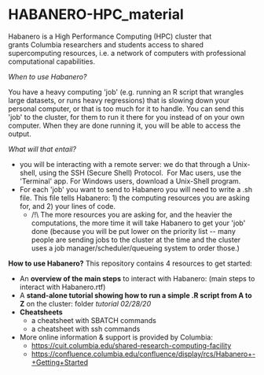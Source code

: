 # HABANERO-HPC_material


Habanero is a High Performance Computing (HPC) cluster that grants Columbia researchers and students access to shared supercomputing resources, i.e. a network of computers with professional computational capabilities.



*When to use Habanero?*

You have a heavy computing 'job' (e.g. running an R script that wrangles large datasets, or runs heavy regressions) that is slowing down your personal computer, or that is too much for it to handle. You can send this 'job' to the cluster, for them to run it there for you instead of on your own computer. When they are done running it, you will be able to access the output.



*What will that entail?*

* you will be interacting with a remote server: we do that through a Unix-shell, using the SSH (Secure Shell) Protocol.  For Mac users, use the 'Terminal' app. For Windows users, download a Unix-Shell program.
* For each 'job' you want to send to Habanero you will need to write a .sh file. This file tells Habanero: 1) the computing resources you are asking for, and 2) your lines of code.
  * /!\ The more resources you are asking for, and the heavier the computations, the more time it will take Habanero to get your 'job' done (because you will be put lower on the priority list -- many people are sending jobs to the cluster at the time and the cluster uses a job manager/scheduler/queueing system to order those.)



**How to use Habanero?** This repository contains 4 resources to get started:

* An **overview of the main steps** to interact with Habanero: (main steps to interact with Habanero.rtf)
* A **stand-alone tutorial showing how to run a simple .R script from A to Z** on the cluster: folder *tutorial 02/28/20*
* **Cheatsheets**
  * a cheatsheet with SBATCH commands
  * a cheatsheet with ssh commands
* More online information & support is provided by Columbia:
  * https://cuit.columbia.edu/shared-research-computing-facility
  * https://confluence.columbia.edu/confluence/display/rcs/Habanero+-+Getting+Started
